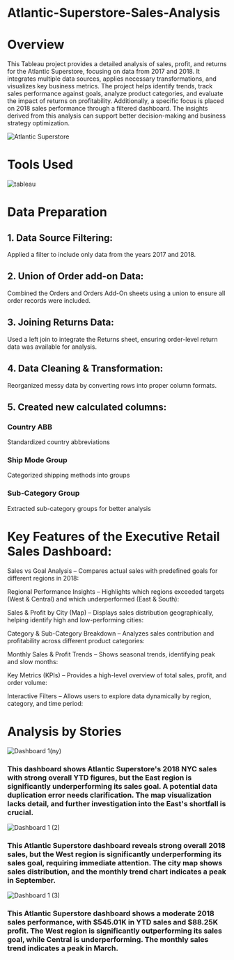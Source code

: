 # Atlantic-Superstore-Sales-Analysis

# Overview
This Tableau project provides a detailed analysis of sales, profit, and returns for the Atlantic Superstore, focusing on data from 2017 and 2018. It integrates multiple data sources, applies necessary transformations, and visualizes key business metrics. The project helps identify trends, track sales performance against goals, analyze product categories, and evaluate the impact of returns on profitability. Additionally, a specific focus is placed on 2018 sales performance through a filtered dashboard. The insights derived from this analysis can support better decision-making and business strategy optimization.

![Atlantic Superstore](https://github.com/user-attachments/assets/bd14f3ac-3fe9-475a-ac52-d9231dd243f2)

# Tools Used 
![tableau](https://github.com/user-attachments/assets/1444a496-be85-443b-9f2c-a8be3833b25c)

# Data Preparation

## 1. Data Source Filtering:
Applied a filter to include only data from the years 2017 and 2018.

## 2. Union of Order add-on Data:
Combined the Orders and Orders Add-On sheets using a union to ensure all order records were included.

## 3. Joining Returns Data:
Used a left join to integrate the Returns sheet, ensuring order-level return data was available for analysis.

## 4. Data Cleaning & Transformation:
Reorganized messy data by converting rows into proper column formats.

## 5. Created new calculated columns:
### Country ABB 
Standardized country abbreviations
### Ship Mode Group 
Categorized shipping methods into groups
### Sub-Category Group 
Extracted sub-category groups for better analysis

# Key Features of the Executive Retail Sales Dashboard:
Sales vs Goal Analysis – Compares actual sales with predefined goals  for different regions in 2018:

Regional Performance Insights – Highlights which regions exceeded targets (West & Central) and which underperformed (East & South):

Sales & Profit by City (Map) – Displays sales distribution geographically, helping identify high and low-performing cities:

Category & Sub-Category Breakdown – Analyzes sales contribution and profitability across different product categories:

Monthly Sales & Profit Trends – Shows seasonal trends, identifying peak and slow months:

Key Metrics (KPIs) – Provides a high-level overview of total sales, profit, and order volume:

Interactive Filters – Allows users to explore data dynamically by region, category, and time period:

# Analysis by Stories
![Dashboard 1(ny)](https://github.com/user-attachments/assets/cc0cbede-ae11-4681-bbf2-675b7158a7f7)

### This dashboard shows Atlantic Superstore's 2018 NYC sales with strong overall YTD figures, but the East region is significantly underperforming its sales goal.  A potential data duplication error needs clarification.  The map visualization lacks detail, and further investigation into the East's shortfall is crucial.

![Dashboard 1 (2)](https://github.com/user-attachments/assets/10bb4306-6733-4448-9c94-19eb991d509c)

### This Atlantic Superstore dashboard reveals strong overall 2018 sales, but the West region is significantly underperforming its sales goal, requiring immediate attention.  The city map shows sales distribution, and the monthly trend chart indicates a peak in September.

![Dashboard 1 (3)](https://github.com/user-attachments/assets/5ee6767e-48b6-4c00-8f06-90057e48dff5)

### This Atlantic Superstore dashboard shows a moderate 2018 sales performance, with $545.01K in YTD sales and $88.25K profit.  The West region is significantly outperforming its sales goal, while Central is underperforming.  The monthly sales trend indicates a peak in March. 































 



